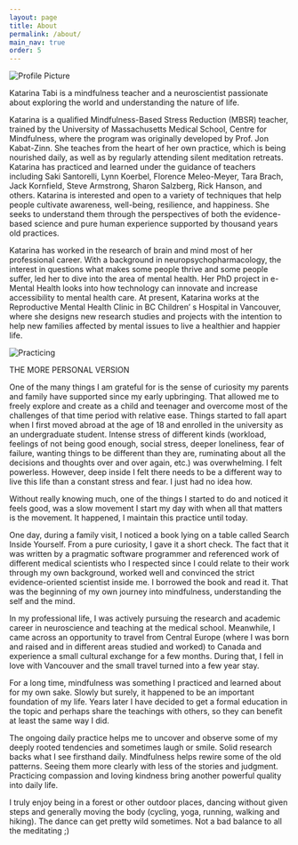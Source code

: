 ```yaml
---
layout: page
title: About
permalink: /about/
main_nav: true
order: 5
---
```


<img src="{{ site.baseurl }}/assets/Website ACD - cut picture.jpg" title="Profile Picture" class="profile">

Katarina Tabi is a mindfulness teacher and a neuroscientist passionate about exploring the world and understanding the nature of life.

Katarina is a qualified Mindfulness-Based Stress Reduction (MBSR) teacher, trained by the University of Massachusetts Medical School, Centre for Mindfulness, where the program was originally developed by Prof. Jon Kabat-Zinn. She teaches from the heart of her own practice, which is being nourished daily, as well as by regularly attending silent meditation retreats. Katarina has practiced and learned under the guidance of teachers including Saki Santorelli, Lynn Koerbel, Florence Meleo-Meyer, Tara Brach, Jack Kornfield, Steve Armstrong, Sharon Salzberg, Rick Hanson, and others.
Katarina is interested and open to a variety of techniques that help people cultivate awareness, well-being, resilience, and happiness. She seeks to understand them through the perspectives of both the evidence-based science and pure human experience supported by thousand years old practices.
 
Katarina has worked in the research of brain and mind most of her professional career. With a background in neuropsychopharmacology, the interest in questions what makes some people thrive and some people suffer, led her to dive into the area of mental health. Her PhD project in e-Mental Health looks into how technology can innovate and increase accessibility to mental health care. At present, Katarina works at the Reproductive Mental Health Clinic in BC Children’ s Hospital in Vancouver, where she designs new research studies and projects with the intention to help new families affected by mental issues to live a healthier and happier life.


<img src="{{ site.baseurl }}/assets/karimatka salt spring2.jpg" title="Practicing" class="profile">

THE MORE PERSONAL VERSION

One of the many things I am grateful for is the sense of curiosity my parents and family have supported since my early upbringing. That allowed me to freely explore and create as a child and teenager and overcome most of the challenges of that time period with relative ease. Things started to fall apart when I first moved abroad at the age of 18 and enrolled in the university as an undergraduate student. Intense stress of different kinds (workload, feelings of not being good enough, social stress, deeper loneliness, fear of failure, wanting things to be different than they are, ruminating about all the decisions and thoughts over and over again, etc.) was overwhelming. I felt powerless. However, deep inside I felt there needs to be a different way to live this life than a constant stress and fear. I just had no idea how.

Without really knowing much, one of the things I started to do and noticed it feels good, was a slow movement I start my day with when all that matters is the movement. It happened, I maintain this practice until today.

One day, during a family visit, I noticed a book lying on a table called Search Inside Yourself. From a pure curiosity, I gave it a short check. The fact that it was written by a pragmatic software programmer and referenced work of different medical scientists who I respected since I could relate to their work through my own background, worked well and convinced the strict evidence-oriented scientist inside me. I borrowed the book and read it. That was the beginning of my own journey into mindfulness, understanding the self and the mind.

In my professional life, I was actively pursuing the research and academic career in neuroscience and teaching at the medical school. Meanwhile, I came across an opportunity to travel from Central Europe (where I was born and raised and in different areas studied and worked) to Canada and experience a small cultural exchange for a few months. During that, I fell in love with Vancouver and the small travel turned into a few year stay.

For a long time, mindfulness was something I practiced and learned about for my own sake. Slowly but surely, it happened to be an important foundation of my life. Years later I have decided to get a formal education in the topic and perhaps share the teachings with others, so they can benefit at least the same way I did.

The ongoing daily practice helps me to uncover and observe some of my deeply rooted tendencies and sometimes laugh or smile. Solid research backs what I see firsthand daily. Mindfulness helps rewire some of the old patterns. Seeing them more clearly with less of the stories and judgment. Practicing compassion and loving kindness bring another powerful quality into daily life.

I truly enjoy being in a forest or other outdoor places, dancing without given steps and generally moving the body (cycling, yoga, running, walking and hiking). The dance can get pretty wild sometimes. Not a bad balance to all the meditating ;)
